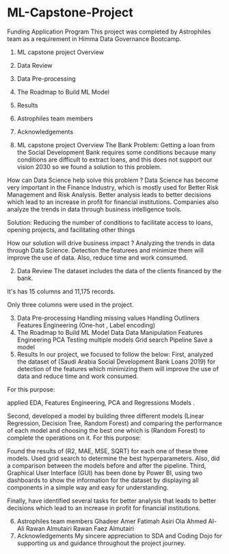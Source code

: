 # ML-Capstone-Project
Funding Application Program
This project was completed by Astrophiles team as a requirement in Himma Data Governance Bootcamp.

1. ML capstone project Overview
2. Data Review
3. Data Pre-processing
4. The Roadmap to Build ML Model
5. Results
6. Astrophiles team members
7. Acknowledgements


1. ML capstone project Overview
The Bank Problem:
Getting a loan from the Social Development Bank requires some conditions because many conditions are difficult to extract loans, and this does not support our vision 2030 so we found a solution to this problem.

How can Data Science help solve this problem ?
Data Science has become very important in the Finance Industry, which is mostly used for Better Risk Management and Risk Analysis. Better analysis leads to better decisions which lead to an increase in profit for financial institutions. Companies also analyze the trends in data through business intelligence tools.

Solution:
Reducing the number of conditions to facilitate access to loans, opening projects, and facilitating other things

How our solution will drive business impact ?
Analyzing the trends in data through Data Science. Detection the featurees and minimize them will improve the use of data. Also, reduce time and work consumed.

2. Data Review
The dataset includes the data of the clients financed by the bank.

It's has 15 columns and 11,175 records.

Only three columns were used in the project.

3. Data Pre-processing
Handling missing values
Handling Outliners
Features Engineering (One-hot , Label encoding)
4. The Roadmap to Build ML Model
Data
Data Manipulation
Features Engineering
PCA
Testing multiple models
Grid search
Pipeline
Save a model
5. Results
In our project, we focused to follow the below:
First, analyzed the dataset of (Saudi Arabia Social Development Bank Loans 2019) for detection of the features which minimizing them will improve the use of data and reduce time and work consumed.

For this purpose:

applied EDA, Features Engineering, PCA and Regressions Models .

Second, developed a model by building three different models (Linear Regression, Decision Tree, Random Forest) and comparing the performance of each model and choosing the best one which is (Random Forest) to complete the operations on it. For this purpose:

Found the results of (R2, MAE, MSE, SQRT) for each one of these three models.
Used grid search to determine the best hyperparameters.
Also, did a comparison between the models before and after the pipeline.
Third, Graphical User Interface (GUI) has been done by Power BI, using two dashboards to show the information for the dataset by displaying all components in a simple way and easy for understanding.

Finally, have identified several tasks for better analysis that leads to better decisions which lead to an increase in profit for financial institutions.

6. Astrophiles team members
Ghadeer Amer
Fatimah Asiri
Ola Ahmed Al-Ali
Rawan Almutairi
Rawan Faez Almutairi
7. Acknowledgements
My sincere appreciation to SDA and Coding Dojo for supporting us and guidance throughout the project journey.
